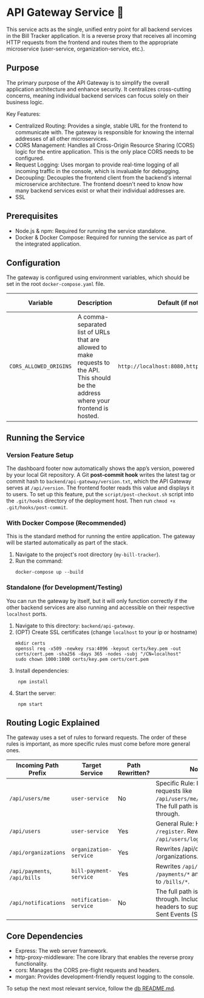 # API Gateway Service 🌉

This service acts as the single, unified entry point for all backend services in the Bill Tracker application. It is a reverse proxy that receives all incoming HTTP requests from the frontend and routes them to the appropriate microservice (user-service, organization-service, etc.).

## Purpose

The primary purpose of the API Gateway is to simplify the overall application architecture and enhance security. It centralizes cross-cutting concerns, meaning individual backend services can focus solely on their business logic.

Key Features:

- Centralized Routing: Provides a single, stable URL for the frontend to communicate with. The gateway is responsible for knowing the internal addresses of all other microservices.
- CORS Management: Handles all Cross-Origin Resource Sharing (CORS) logic for the entire application. This is the only place CORS needs to be configured.
- Request Logging: Uses morgan to provide real-time logging of all incoming traffic in the console, which is invaluable for debugging.
- Decoupling: Decouples the frontend client from the backend's internal microservice architecture. The frontend doesn't need to know how many backend services exist or what their individual addresses are.
- SSL

## Prerequisites

- Node.js & npm: Required for running the service standalone.
- Docker & Docker Compose: Required for running the service as part of the integrated application.

## Configuration

The gateway is configured using environment variables, which should be set in the root `docker-compose.yaml` file.

| Variable | Description | Default (if not set) | Example Value |
| -------- | ----------- | -------------------- | ---- |
| `CORS_ALLOWED_ORIGINS` | A comma-separated list of URLs that are allowed to make requests to the API. This should be the address where your frontend is hosted. | `http://localhost:8080,http://localhost:5173` | `https://your-domain.com` |

## Running the Service

### Version Feature Setup

The dashboard footer now automatically shows the app’s version, powered by your local Git repository. A Git **post-commit hook** writes the latest tag or commit hash to `backend/api-gateway/version.txt`, which the API Gateway serves at `/api/version`. The frontend footer reads this value and displays it to users. To set up this feature, put the `script/post-checkout.sh` script into the `.git/hooks` directory of the deployment host. Then run `chmod +x .git/hooks/post-commit`.

### With Docker Compose (Recommended)

This is the standard method for running the entire application. The gateway will be started automatically as part of the stack.

1. Navigate to the project's root directory (`my-bill-tracker`).
2. Run the command:
   ```
   docker-compose up --build
   ```

### Standalone (for Development/Testing)

You can run the gateway by itself, but it will only function correctly if the other backend services are also running and accessible on their respective `localhost` ports.

1. Navigate to this directory: `backend/api-gateway`.
2. (OPT) Create SSL certificates (change `localhost` to your ip or hostname)
   ```
   mkdir certs
   openssl req -x509 -newkey rsa:4096 -keyout certs/key.pem -out certs/cert.pem -sha256 -days 365 -nodes -subj "/CN=localhost"
   sudo chown 1000:1000 certs/key.pem certs/cert.pem
   ```
3. Install dependencies:
   ```
    npm install
   ```
4. Start the server:
   ```
    npm start
   ```

## Routing Logic Explained

The gateway uses a set of rules to forward requests. The order of these rules is important, as more specific rules must come before more general ones.

| Incoming Path Prefix | Target Service | Path Rewritten? | Notes |
| -------------------  | -------------- | --------------- | ----- |
| `/api/users/me` | `user-service` | No | Specific Rule: Handles requests like` /api/users/me/notifications`. The full path is passed through. |
| `/api/users` | `user-service` | Yes | General Rule: Handles `/login`, `/register`. Rewrites `/api/users/login` to `/login`. |
| `/api/organizations` | `organization-service` | Yes | Rewrites /api/organizations to /organizations. |
| `/api/payments`, `/api/bills` | `bill-payment-service` | Yes | Rewrites `/api/payments/*` to `/payments/*` and `/api/bills/*` to `/bills/*`. |
| `/api/notifications` | `notification-service` | No | The full path is passed through. Includes special headers to support Server-Sent Events (SSE) streaming.

## Core Dependencies

- Express: The web server framework.
- http-proxy-middleware: The core library that enables the reverse proxy functionality.
- cors: Manages the CORS pre-flight requests and headers.
- morgan: Provides development-friendly request logging to the console.

To setup the next most relevant service, follow the [db README.md](../db/README.md).

